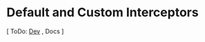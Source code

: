 # Default and Custom Interceptors

[ ToDo: [Dev](https://github.com/dkress59/wordpress-api-client/projects/1#card-70897021)
, Docs ]
